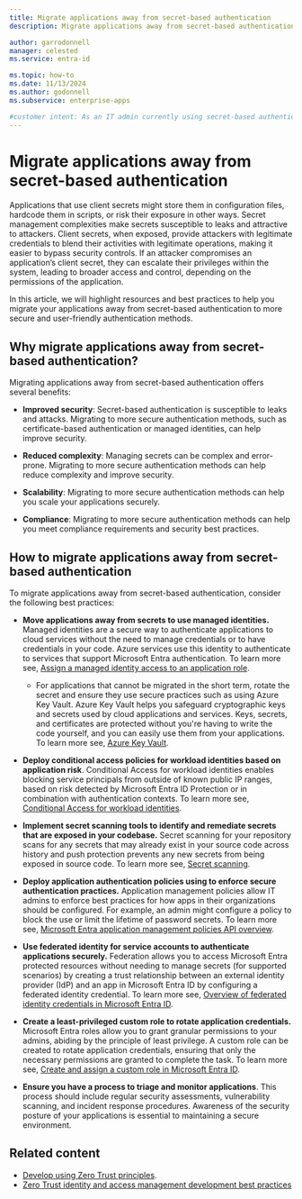 ```yaml
---
title: Migrate applications away from secret-based authentication
description: Migrate applications away from secret-based authentication to improve security and user experience.

author: garrodonnell
manager: celested
ms.service: entra-id

ms.topic: how-to
ms.date: 11/13/2024
ms.author: godonnell
ms.subservice: enterprise-apps

#customer intent: As an IT admin currently using secret-based authentication, I want to migrate my applications to a more secure and user-friendly authentication method, so that I can improve security and user experience.
---
```


# Migrate applications away from secret-based authentication

Applications that use client secrets might store them in configuration files, hardcode them in scripts, or risk their exposure in other ways. Secret management complexities make secrets susceptible to leaks and attractive to attackers. Client secrets, when exposed, provide attackers with legitimate credentials to blend their activities with legitimate operations, making it easier to bypass security controls. If an attacker compromises an application’s client secret, they can escalate their privileges within the system, leading to broader access and control, depending on the permissions of the application. 

In this article, we will highlight resources and best practices to help you migrate your applications away from secret-based authentication to more secure and user-friendly authentication methods.

## Why migrate applications away from secret-based authentication?

Migrating applications away from secret-based authentication offers several benefits:

- **Improved security**: Secret-based authentication is susceptible to leaks and attacks. Migrating to more secure authentication methods, such as certificate-based authentication or managed identities, can help improve security.

- **Reduced complexity**: Managing secrets can be complex and error-prone. Migrating to more secure authentication methods can help reduce complexity and improve security.

- **Scalability**: Migrating to more secure authentication methods can help you scale your applications securely.

- **Compliance**: Migrating to more secure authentication methods can help you meet compliance requirements and security best practices.


## How to migrate applications away from secret-based authentication

To migrate applications away from secret-based authentication, consider the following best practices:

- **Move applications away from secrets to use managed identities.** Managed identities are a secure way to authenticate applications to cloud services without the need to manage credentials or to have credentials in your code. Azure services use this identity to authenticate to services that support Microsoft Entra authentication. To learn more see, [Assign a managed identity access to an application role](../../identity/managed-identities-azure-resources/how-to-assign-app-role-managed-identity.md).
    - For applications that cannot be migrated in the short term, rotate the secret and ensure they use secure practices such as using Azure Key Vault. Azure Key Vault helps you safeguard cryptographic keys and secrets used by cloud applications and services. Keys, secrets, and certificates are protected without you're having to write the code yourself, and you can easily use them from your applications. To learn more see, [Azure Key Vault](/azure/key-vault/general/developers-guide).
    
- **Deploy conditional access policies for workload identities based on application risk**. Conditional Access for workload identities enables blocking service principals from outside of known public IP ranges, based on risk detected by Microsoft Entra ID Protection or in combination with authentication contexts. To learn more see, [Conditional Access for workload identities](../conditional-access/workload-identity.md).

- **Implement secret scanning tools to identify and remediate secrets that are exposed in your codebase.** Secret scanning for your repository scans for any secrets that may already exist in your source code across history and push protection prevents any new secrets from being exposed in source code. To learn more see, [Secret scanning](/azure/devops/repos/security/github-advanced-security-secret-scanning). 

- **Deploy application authentication policies using to enforce secure authentication practices.** Application management policies allow IT admins to enforce best practices for how apps in their organizations should be configured. For example, an admin might configure a policy to block the use or limit the lifetime of password secrets. To learn more see, [Microsoft Entra application management policies API overview](/graph/api/resources/applicationauthenticationmethodpolicy).

- **Use federated identity for service accounts to authenticate applications securely.** Federation allows you to access Microsoft Entra protected resources without needing to manage secrets (for supported scenarios) by creating a trust relationship between an external identity provider (IdP) and an app in Microsoft Entra ID by configuring a federated identity credential. To learn more see, [Overview of federated identity credentials in Microsoft Entra ID](/graph/api/resources/federatedidentitycredentials-overview).

- **Create a least-privileged custom role to rotate application credentials.** Microsoft Entra roles allow you to grant granular permissions to your admins, abiding by the principle of least privilege. A custom role can be created to rotate application credentials, ensuring that only the necessary permissions are granted to complete the task. To learn more see, [Create and assign a custom role in Microsoft Entra ID](../role-based-access-control/privileged-roles-permissions.md).

- **Ensure you have a process to triage and monitor applications**. This process should include regular security assessments, vulnerability scanning, and incident response procedures. Awareness of the security posture of your applications is essential to maintaining a secure environment.

## Related content

- [Develop using Zero Trust principles](https://review.learn.microsoft.com/en-us/entra/identity/enterprise-apps/migrate-applications-from-secrets?branch=pr-en-us-5974).
- [Zero Trust identity and access management development best practices](https://learn.microsoft.com/en-us/security/zero-trust/develop/identity-iam-development-best-practices)


